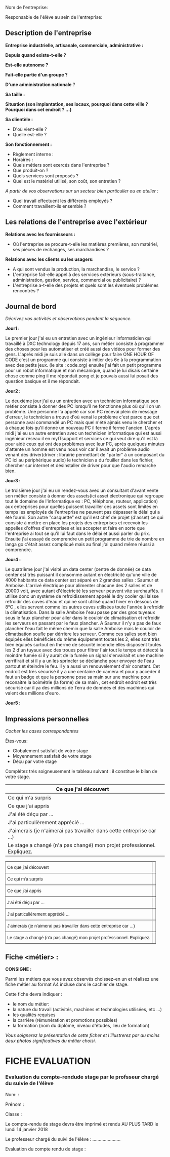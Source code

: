 Nom de l'entreprise:

Responsable de l'élève au sein de l'entreprise:

## Description de l'entreprise

__Entreprise industrielle, artisanale, commerciale, administrative :__


__Depuis quand existe-t-elle ?__


__Est-elle autonome ?__

__Fait-elle partie d'un groupe ?__

__D'une administration nationale__ ?

__Sa taille :__

__Situation (son implantation, ses locaux, pourquoi dans cette ville ? Pourquoi dans cet endroit ? ...)__

__Sa clientèle :__

- D'où vient-elle ?
- Quelle est-elle ?

__Son fonctionnement :__
  
- Règlement interne :
- Horaires :
- Quels métiers sont exercés dans l'entreprise ?
- Que produit-on ?
- Quels services sont proposés ?
- Quel est le matériel utilisé, son coût, son entretien ?


*A partir de vos observations sur un secteur bien particulier ou en atelier :*

- Quel travail effectuent les différents employés ?
- Comment travaillent-ils ensemble ?

## Les relations de l'entreprise avec l'extérieur

__Relations avec les fournisseurs :__

- Où l'entreprise se procure-t-elle les matières premières, son matériel, ses pièces de rechanges, ses marchandises ?

__Relations avec les clients ou les usagers:__

- A qui sont vendus la production, la marchandise, le service ?
- L'entreprise fait-elle appel à des services extérieurs (sous-traitance, administration, gestion, service, commercial ou publicitaire) ?
- L'entreprise a-t-elle des projets et quels sont les éventuels problèmes rencontrés ?

## Journal de bord
*Décrivez vos activités et observations pendant la séquence.*

**Jour1 :**

Le premier jour j'ai eu un entretien avec un ingénieur informaticien qui travaillé à DXC technology depuis 17 ans, son métier consiste à programmer des choses pour les automatiser et créé aussi des vidéos pour former des gens. L'après midi je suis allé dans un collège pour faire ONE HOUR OF CODE c'est un programme qui consiste à initier des 6e à la programmation avec des petits jeux. (le site : code.org) 
ensuite j'ai fait un petit programme pour un robot informatique et non mécanique, quand je lui disais certaine chose comme ping il me répondait pong et je pouvais aussi lui posait des question basique et il me répondait.

**Jour2 :**

Le deuxième jour j'ai eu un entretien avec un technicien informatique son métier consiste à donner des PC lorsqu'il ne fonctionne plus où qu'il on un problème. Une personne l'a appelé car son PC recevai plein de message d'erreur, le technicien a trouvé d'où venai le problème c'est parce que cet personne avai commandé un PC mais quel n'été ajmais venu le chercher et à chaque fois qu'il donne un nouveau PC il ferme il ferme l'ancien. L'après midi j'ai eu un autre entretien avec un technicien informatique qui est aussi ingénieur réseau il en myITsupport et services ce qui veut dire qu'il est là pour aidé ceux qui ont des problèmes avec leur PC, après quelques minutes d'attente un homme est venu nous voir car il avait un problème audio venant des driver(driver : librairie permettant de "parler" à un composant du PC ici au périphérique audio) le technicien a du fouiller dans les fichier, chercher sur internet et désinstaller de driver pour que l'audio remarche bien.

**Jour3 :**

Le troisième jour j'ai eu un rendez-vous avec un consultant d'avant vente son métier consiste à donner des assets(ici asset électronique qui regroupe tout le domaine de l'informatique ex : PC, téléphone, routeur, application) aux entreprises pour quelles puissent travailler ces assets sont limités en temps les employés de l'entreprise ne peuvent pas dépasser le délai qui a été fourni. Son autre "casquette" est qu'il est chef de projet (d'asset) ce qui consiste à mettre en place les projets des entreprises et recevoir les appelles d'offres d'entreprises et les accepter et faire en sorte que l'entreprise ai tout se qu'il lui faut dans le délai et aussi parler du prix. Ensuite j'ai essayé de comprendre un petit programme de trie de nombre en langa go c'était assez compliqué mais au final j'ai quand même réussi à comprendre.

**Jour4 :**

Le quatrième jour j'ai visité un data center (centre de donnée) ce data center est très puissant il consomme autant en électricité qu'une ville de 4000 habitants ce data center est séparé en 2 grandes salles : Saumur et Amboise. L'arrivé électrique pour alimenter chacune des 2 salles et de 20000 volt, avec autant d'électricité les serveur peuvent vite surchauffés. il utilise donc un système de refroidissement appelé le dry cooler qui laisse refroidir des cuves d'eau et qui ne sont utilisé quand hiver en dessous de 8°C , elles servent comme les autres cuves utilisées toute l'année à refroidir la climatisation. Dans la salle Amboise l'eau passe par des gros tuyeaux sous le faux plancher pour aller dans le couloir de climatisation et refroidir les serveurs en passant par le faux plancher. A Saumur il n'y a pas de faux plancher l'eau fait le même chemin que la salle Amboise mais le couloir de climatisation soufle par dérrière les serveur. Comme ces salles sont bien équipés elles bénéficies du même équipement toutes les 2, elles sont très bien équipés surtout en therme de sécurité incendie elles disposent toutes les 2 d'un tuyaux avec des troues pour filtrer l'air tout le temps et détecté la moindre fumée si il y aurait de la fumée un signal s'envairait et une machine verrifirait et si il y a un les sprincler se déclanche pour envoyer de l'eau partout et éteindre le feu. Il y a aussi un renouvelement d'air constant. Cet endroit est très sécurisé il y a une centaine de caméra et pour y acceder il faut un badge et que la personne pose sa main sur une machine pour reconaitre la boimétrie (la forme) de sa main , cet endroit endroit est très sécurisé car il ya des millions de Terra de données et des machines qui valent des millions d'euro.

**Jour5 :**

## Impressions personnelles
*Cocher les cases correspondantes*

Êtes-vous: 
- Globalement satisfait de votre stage
- Moyennement satisfait de votre stage
- Déçu par votre stage

Complétez très soigneusement le tableau suivant : il constitue le bilan de votre stage.

| Ce que j'ai découvert                                                   	|   	|
|-------------------------------------------------------------------------	|---	|
| Ce qui m'a surpris                                                      	|   	|
| Ce que j'ai appris                                                      	|   	|
| J'ai été déçu par ...                                                   	|   	|
| J'ai particulièrement apprécié ...                                      	|   	|
| J'aimerais (je n'aimerai pas travailler dans cette entreprise car ...)  	|   	|
| Le stage a changé (n'a pas changé) mon projet professionnel. Expliquez. 	|   	|


<style type="text/css">
.tg  {border-collapse:collapse;border-spacing:0;}
.tg td{font-family:Arial, sans-serif;font-size:14px;padding:10px 5px;border-style:solid;border-width:1px;overflow:hidden;word-break:normal;border-color:black;}
.tg th{font-family:Arial, sans-serif;font-size:14px;font-weight:normal;padding:10px 5px;border-style:solid;border-width:1px;overflow:hidden;word-break:normal;border-color:black;}
.tg .tg-0pky{border-color:inherit;text-align:left;vertical-align:top}
</style>
<table class="tg">
  <tr>
    <th class="tg-0pky">Ce que j'ai découvert</th>
    <th class="tg-0pky"></th>
  </tr>
  <tr>
    <td class="tg-0pky">Ce qui m'a surpris</td>
    <td class="tg-0pky"></td>
  </tr>
  <tr>
    <td class="tg-0pky">Ce que j'ai appris</td>
    <td class="tg-0pky"></td>
  </tr>
  <tr>
    <td class="tg-0pky">J'ai été déçu par ...</td>
    <td class="tg-0pky"></td>
  </tr>
  <tr>
    <td class="tg-0pky">J'ai particulièrement apprécié ...</td>
    <td class="tg-0pky"></td>
  </tr>
  <tr>
    <td class="tg-0pky">J'aimerais (je n'aimerai pas travailler dans cette entreprise car ...)</td>
    <td class="tg-0pky"></td>
  </tr>
  <tr>
    <td class="tg-0pky">Le stage a changé (n'a pas changé) mon projet professionnel. Expliquez.</td>
    <td class="tg-0pky"></td>
  </tr>
</table>

## Fiche <métier> :

__CONSIGNE :__

Parmi les métiers que vous avez observés choissez-en un et réalisez une fiche métier au format A4 incluse dans le cachier de stage.

Cette fiche devra indiquer :
- le nom du métier:
- la nature du travail (activités, machines et technologies utilisées, etc ...)
- les qualités requises
- la carrière (rémunération et promotions possibles)
- la formation (nom du diplôme, niveau d'études, lieu de formation)

*Vous soignerez la présentation de cette ficher et l'illustrerez par au moins deux photos significatives du métier choisi.*

# FICHE EVALUATION

### Evaluation du compte-rendude stage par le profsseur chargé du suivie de l'élève
Nom: :

Prénom :

Classe :

Le compte-rendu de stage devra être imprimé et rendu AU PLUS TARD le lundi 14 janvier 2018

Le professeur chargé du suivi de l'élève : ......................

Evaluation du compte rendu de stage :

